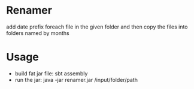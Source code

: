 # Renamer
add date prefix foreach file in the given folder and then copy the files into folders named by months

# Usage
- build fat jar file:
sbt assembly
- run the jar:
java -jar renamer.jar /input/folder/path
